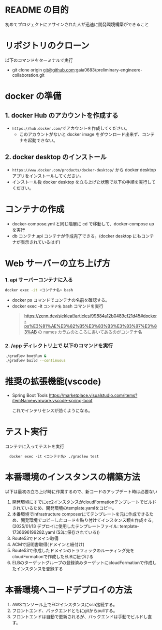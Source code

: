 # README の目的

初めてプロジェクトにアサインされた人が迅速に開発環境構築ができること

# リポジトリのクローン

以下のコマンドをターミナルで実行

- git clone origin git@github.com:gaia0683/preliminary-engineere-collaboration.git

# docker の準備

## 1. docker Hub のアカウントを作成する

- `https://hub.docker.com/`でアカウントを作成してください。
  - このアカウントがないと docker image をダウンロード出来ず、コンテナを起動できない。

## 2. docker desktop のインストール

- `https://www.docker.com/products/docker-desktop/` から docker desktop アプリをインストールしてください。
- インストール後 docker desktop を立ち上げた状態で以下の手順を実行してください。

# コンテナの作成

- docker-compose.yml と同じ階層に cd で移動して、docker-compose up を実行
- db コンテナ,api コンテナが作成完了できる。(docker desktop にもコンテナが表示されているはず)

# Web サーバーの立ち上げ方

### 1. api サーバーコンテナに入る

```bash
docker exec -it <コンテナ名> bash
```

- docker ps コマンドでコンテナの名前を確認する。
- docker exec -it `コンテナ名` bash コマンドを実行
  > https://zenn.dev/sickleaf/articles/99884a12b0489cf21d45#docker-ps%E3%81%AE%E3%82%B5%E3%83%B3%E3%83%97%E3%83%AB の names カラムのところに書いてあるのがコンテナ名

### 2. /app ディレクトリ上で 以下のコマンドを実行

```bash
./gradlew bootRun &
./gradlew build --continuous
```

# 推奨の拡張機能(vscode)

- Spring Boot Tools
  https://marketplace.visualstudio.com/items?itemName=vmware.vscode-spring-boot

  これでインテリセンスが効くようになる。

# テスト実行

コンテナに入ってテストを実行

```
  docker exec -it <コンテナ名> ./gradlew test
```

# 本番環境のインスタンスの構築方法
以下は最初の立ち上げ時に作業するので、新コードのアップデート時は必要ない
1. 開発環境にすでにec2インスタンスがcloudFormationテンプレートでビルドされているため、開発環境のtemplate.yamlをコピー。
2. 本番環境でinfrastructure composerにてテンプレートを元に作成できるため、開発環境でコピーしたコードを貼り付けてインスタンス類を作成する。(2025/01/13 デプロイに使用したテンプレートファイル: template-1736696199282.yaml (S3に保存されている))
3. Route53でドメイン取得
4. ACMで証明書取得(ドメインと紐付け)
5. Route53で作成したドメインのトラフィックのルーティング先をcloudFormationで作成したELBに紐づける
6. ELBのターゲットグループの登録済みターゲットにcloudFormationで作成したインスタンスを登録する

# 本番環境へコードデプロイの方法
1. AWSコンソール上でEC2インスタンスにssh接続する。
2. フロントエンド、バックエンドともにgitからpullする。
3. フロントエンドは自動で更新されるが、バックエンドは手動でビルドし直す。
